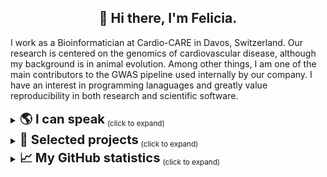 <h2 align="center">👋 Hi there, I'm Felicia.</h2>

I work as a Bioinformatician at Cardio-CARE in Davos, Switzerland. 
Our research is centered on the genomics of cardiovascular disease, although my background is in animal evolution.
Among other things, I am one of the main contributors to the GWAS pipeline used internally by our company.
I have an interest in programming lanaguages and greatly value reproducibility in both research and scientific software.

<details>
 <summary><big><big><strong>🌎 I can speak</strong></big></big> <sub>(click to expand)</sub></summary>

* 🇬🇧 English
* 🇸🇪 Swedish
* 🇩🇪 German (learning)
</details>

<details>
 <summary><big><big><strong>💼 Selected projects</strong></big></big> <sub>(click to expand)</sub></summary>

- **[Patchwork](https://github.com/fethalen/Patchwork):** Alignment-based mining of phylogenetic markers from whole-genome sequencing data
- **[PhyloPyPruner](https://github.com/fethalen/phylopypruner):** Tree-based orthology inference with decontamination filters and elaborate statistics
- **[Better FASTA Grep](https://github.com/fethalen/better_fasta_grep):** Grep-like tool for searching and retrieving sequence records
</details>

<details>
 <summary><big><big><strong>📈 My GitHub statistics</strong></big></big> <sub>(click to expand)</sub></summary>
  
<p align="center">
  <img height="50%" width="auto" src ="https://github-readme-stats-one-bice.vercel.app/api?username=fethalen&include_all_commits=true">
  <img height="50%" width="auto" src ="https://github-readme-stats.vercel.app/api/top-langs/?username=fethalen&layout=compact">
</p>
</details>
